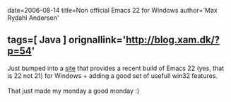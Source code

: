 date=2006-08-14
title=Non official Emacs 22 for Windows
author='Max Rydahl Andersen'

tags=[ Java ]
orignallink='http://blog.xam.dk/?p=54'
---
<div><p>Just bumped into a <a href="http://ourcomments.org/Emacs/EmacsW32.html">site</a> that provides a recent build of Emacs 22 (yes, that is 22 not 21) for Windows + adding a good set of usefull win32 features.
<br><br>
That just made my monday a good monday :)</p></div>
